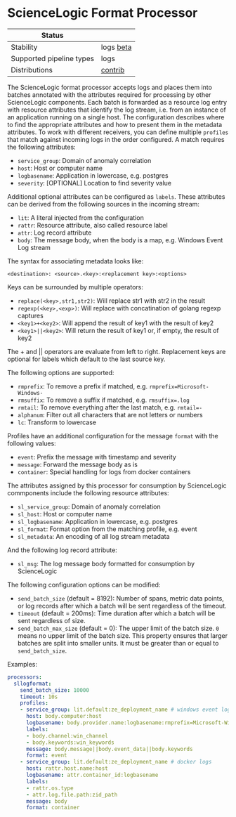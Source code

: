 # ScienceLogic Format Processor

| Status                   |                       |
| ------------------------ | --------------------- |
| Stability                | logs [beta]           |
| Supported pipeline types | logs                  |
| Distributions            | [contrib]             |

The ScienceLogic format processor accepts logs and places them into
batches annotated with the attributes required for processing by
other ScienceLogic components.  Each batch is forwarded as a
resource log entry with resource attributes that identify the log
stream, i.e. from an instance of an application running on a single
host.  The configuration describes where to find the appropriate
attributes and how to present them in the metadata attributes.
To work with different receivers, you can define multiple `profiles`
that match against incoming logs in the order configured.  A match
requires the following attributes:

- `service_group`: Domain of anomaly correlation
- `host`: Host or computer name
- `logbasename`: Application in lowercase, e.g. postgres
- `severity`: [OPTIONAL] Location to find severity value

Additional optional attributes can be configured as `labels`.
These attributes can be derived from the following sources in the
incoming stream:

- `lit`: A literal injected from the configuration
- `rattr`: Resource attribute, also called resource label
- `attr`: Log record attribute
- `body`: The message body, when the body is a map, e.g. Windows Event Log stream

The syntax for associating metadata looks like:

```<destination>: <source>.<key>:<replacement key>:<options>```

Keys can be surrounded by multiple operators:

- `replace(<key>,str1,str2)`: Will replace str1 with str2 in the result
- `regexp(<key>,<exp>)`: Will replace with concatination of golang regexp captures
- `<key1>+<key2>`: Will append the result of key1 with the result of key2
- `<key1>||<key2>`: Will return the result of key1 or, if empty, the result of key2

The + and || operators are evaluate from left to right.
Replacement keys are optional for labels which default to the last source key.

The following options are supported:

- `rmprefix`: To remove a prefix if matched, e.g. `rmprefix=Microsoft-Windows-`
- `rmsuffix`: To remove a suffix if matched, e.g. `rmsuffix=.log`
- `rmtail`: To remove everything after the last match, e.g. `rmtail=-`
- `alphanum`: Filter out all characters that are not letters or numbers
- `lc`: Transform to lowercase

Profiles have an additional configuration for the message `format`
with the following values:

- `event`: Prefix the message with timestamp and severity
- `message`: Forward the message body as is
- `container`: Special handling for logs from docker containers

The attributes assigned by this processor for consumption by
ScienceLogic commponents include the following resource attributes:

- `sl_service_group`: Domain of anomaly correlation
- `sl_host`: Host or computer name
- `sl_logbasename`: Application in lowercase, e.g. postgres
- `sl_format`: Format option from the matching profile, e.g. event
- `sl_metadata`: An encoding of all log stream metadata

And the following log record attribute:

- `sl_msg`: The log message body formatted for consumption by ScienceLogic

The following configuration options can be modified:

- `send_batch_size` (default = 8192): Number of spans, metric data points, or log
records after which a batch will be sent regardless of the timeout.
- `timeout` (default = 200ms): Time duration after which a batch will be sent
regardless of size.
- `send_batch_max_size` (default = 0): The upper limit of the batch size.
  `0` means no upper limit of the batch size.
  This property ensures that larger batches are split into smaller units.
  It must be greater than or equal to `send_batch_size`.

Examples:

```yaml
processors:
  sllogformat:
    send_batch_size: 10000
    timeout: 10s
    profiles:
    - service_group: lit.default:ze_deployment_name # windows event log
      host: body.computer:host
      logbasename: body.provider.name:logbasename:rmprefix=Microsoft-Windows-:alphanum:lc
      labels:
      - body.channel:win_channel
      - body.keywords:win_keywords
      message: body.message||body.event_data||body.keywords
      format: event
    - service_group: lit.default:ze_deployment_name # docker logs
      host: rattr.host.name:host
      logbasename: attr.container_id:logbasename
      labels:
      - rattr.os.type
      - attr.log.file.path:zid_path
      message: body
      format: container
```

[beta]: https://github.com/open-telemetry/opentelemetry-collector#beta
[contrib]: https://github.com/open-telemetry/opentelemetry-collector-releases/tree/main/distributions/otelcol-contrib
[core]: https://github.com/open-telemetry/opentelemetry-collector-releases/tree/main/distributions/otelcol
